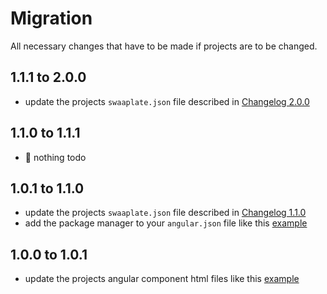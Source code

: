 # Migration

All necessary changes that have to be made if projects are to be changed.

## 1.1.1 to 2.0.0

* update the projects `swaaplate.json` file described in [Changelog 2.0.0](../CHANGELOG.md#200)

## 1.1.0 to 1.1.1

* :tada: nothing todo

## 1.0.1 to 1.1.0

* update the projects `swaaplate.json` file described in [Changelog 1.1.0](../CHANGELOG.md#110)
* add the package manager to your `angular.json` file like this [example](https://github.com/inpercima/swaaplate-hw/blob/master/hello-world/angular.json#L5)

## 1.0.0 to 1.0.1

* update the projects angular component html files like this [example](https://github.com/inpercima/swaaplate-hw/blob/master/hello-world/src/app/login/login.component.html#L1)
